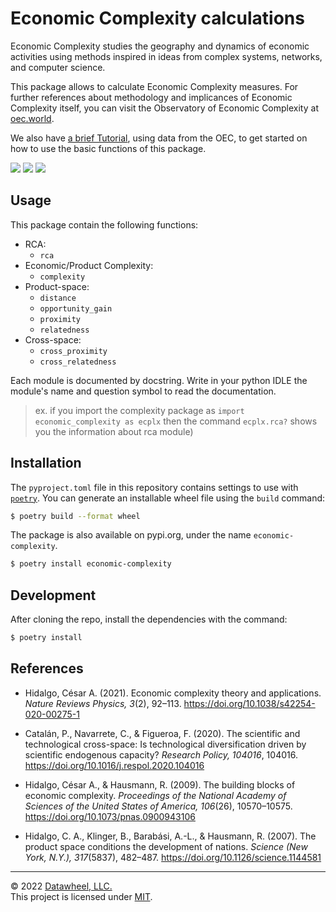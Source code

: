 # Economic Complexity calculations

Economic Complexity studies the geography and dynamics of economic activities using methods inspired in ideas from complex systems, networks, and computer science.

This package allows to calculate Economic Complexity measures. For further references about methodology and implicances of Economic Complexity itself, you can visit the Observatory of Economic Complexity at [oec.world](https://oec.world/en/resources/methods#economic-complexity).

We also have [a brief Tutorial](./docs/TUTORIAL.ipynb), using data from the OEC, to get started on how to use the basic functions of this package.

<a href=""><img src="https://flat.badgen.net/github/license/Datawheel/py-economic-complexity" /></a>
<a href=""><img src="https://flat.badgen.net/github/issues/Datawheel/py-economic-complexity" /></a>
<a href=""><img src="https://flat.badgen.net/pypi/v/economic-complexity" /></a>

## Usage

This package contain the following functions:

* RCA:
  - `rca`
* Economic/Product Complexity:
  - `complexity`
* Product-space:
  - `distance`
  - `opportunity_gain`
  - `proximity`
  - `relatedness`
* Cross-space:
  - `cross_proximity`
  - `cross_relatedness`

Each module is documented by docstring. Write in your python IDLE the module's name and question symbol to read the documentation.
> ex. if you import the complexity package as `import economic_complexity as ecplx` then the command `ecplx.rca?` shows you the information about rca module)

## Installation

The `pyproject.toml` file in this repository contains settings to use with [`poetry`](https://python-poetry.org/). You can generate an installable wheel file using the `build` command:

```bash
$ poetry build --format wheel
```

The package is also available on pypi.org, under the name `economic-complexity`.

```bash
$ poetry install economic-complexity
```

## Development

After cloning the repo, install the dependencies with the command:

```bash
$ poetry install
```

## References

* Hidalgo, César A. (2021). Economic complexity theory and applications. _Nature Reviews Physics, 3_(2), 92–113. https://doi.org/10.1038/s42254-020-00275-1

* Catalán, P., Navarrete, C., & Figueroa, F. (2020). The scientific and technological cross-space: Is technological diversification driven by scientific endogenous capacity? _Research Policy, 104016_, 104016. https://doi.org/10.1016/j.respol.2020.104016

* Hidalgo, César A., & Hausmann, R. (2009). The building blocks of economic complexity. _Proceedings of the National Academy of Sciences of the United States of America, 106_(26), 10570–10575. https://doi.org/10.1073/pnas.0900943106

* Hidalgo, C. A., Klinger, B., Barabási, A.-L., & Hausmann, R. (2007). The product space conditions the development of nations. _Science (New York, N.Y.), 317_(5837), 482–487. https://doi.org/10.1126/science.1144581

---
&copy; 2022 [Datawheel, LLC.](https://www.datawheel.us/)  
This project is licensed under [MIT](./LICENSE).
